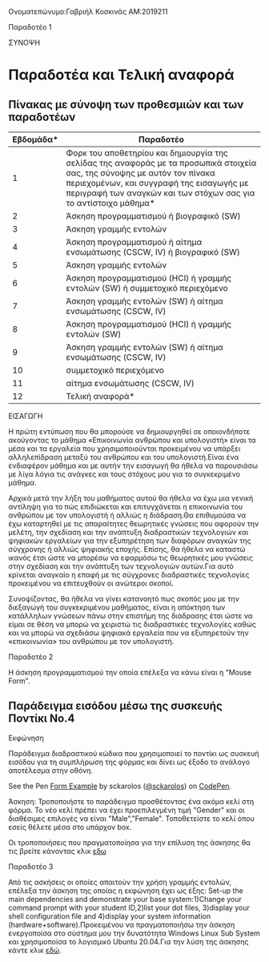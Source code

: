 Ονοματεπώνυμο:Γαβριήλ Κοσκινάς
ΑΜ:2019211


Παραδοτέο 1

ΣΥΝΟΨΗ

# Παραδοτέα και Τελική αναφορά

## Πίνακας με σύνοψη των προθεσμιών και των παραδοτέων
| Εβδομάδα* | Παραδοτέο |
| --- | --- |
| 1 | Φορκ του αποθετηρίου και δημιουργία της σελίδας της αναφοράς με τα προσωπικά στοιχεία σας, της σύνοψης με αυτόν τον πίνακα περιεχομένων, και συγγραφή της εισαγωγής με περιγραφή των αναγκών και των στόχων σας για το αντίστοιχο μάθημα* |
| 2 | Άσκηση προγραμματισμού ή βιογραφικό  (SW) |
| 3 | Άσκηση γραμμής εντολών |
| 4 | Άσκηση προγραμματισμού ή αίτημα ενσωμάτωσης (CSCW, IV) ή βιογραφικό  (SW) |
| 5 | Άσκηση γραμμής εντολών |
| 6 | Άσκηση προγραμματισμού (HCI) ή γραμμής εντολών (SW) ή συμμετοχικό περιεχόμενο |
| 7 | Άσκηση γραμμής εντολών (SW) ή αίτημα ενσωμάτωσης (CSCW, IV) |
| 8 | Άσκηση προγραμματισμού (HCI) ή γραμμής εντολών (SW) |
| 9 | Άσκηση γραμμής εντολών (SW) ή αίτημα ενσωμάτωσης (CSCW, IV) |
| 10 | συμμετοχικό περιεχόμενο |
| 11 | αίτημα ενσωμάτωσης (CSCW, IV) |
| 12 | Τελική αναφορά* |


ΕΙΣΑΓΩΓΗ

  Η πρώτη εντύπωση που θα μπορούσε να δημιουργηθεί σε οποιονδήποτε ακούγοντας το 
μάθημα «Επικοινωνία  ανθρώπου και υπολογιστή» είναι τα μέσα και τα εργαλεία που 
χρησιμοποιούνται προκειμένου να υπάρξει αλληλεπίδραση μεταξύ του ανθρώπου και του 
υπολογιστή.Είναι ένα ενδιαφέρον μάθημα  και με αυτήν την εισαγωγή θα ήθελα να παρουσιάσω 
με λίγα λόγια τις ανάγκες και τους στόχους  μου για το συγκεκριμένο μάθημα.

  Αρχικά μετά την λήξη του μαθήματος αυτού θα ήθελα να έχω μια γενική αντίληψη για το 
πώς επιδιώκεται και επιτυγχάνεται η επικοινωνία του ανθρώπου με τον υπολογιστή ή αλλιώς 
η διάδραση.Θα επιθυμούσα να έχω καταρτηθεί με τις απαραίτητες  θεωρητικές γνώσεις που 
αφορούν την μελέτη, την σχεδίαση και την ανάπτυξη διαδραστικών τεχνολογιών και ψηφιακών 
εργαλείων για την εξυπηρέτηση των διαφόρων αναγκών της σύγχρονης ή αλλιώς ψηφιακής εποχής.
Επίσης, θα ήθελα να καταστώ ικανός έτσι ώστε να μπορέσω να εφαρμόσω τις θεωρητικές μου γνώσεις  
στην σχεδίαση και την ανάπτυξη των τεχνολογιών αυτών.Για αυτό κρίνεται αναγκαίο η επαφή  με τις 
σύγχρονες διαδραστικές τεχνολογίες προκειμένου να επιτευχθούν οι ανώτεροι σκοποί.

  Συνοψίζοντας, θα ήθελα να γίνει κατανοητό πως σκοπός μου με την διεξαγωγή του συγκεκριμένου 
μαθήματος,  είναι η απόκτηση των κατάλληλων  γνώσεων πάνω στην επιστήμη της διάδρασης έτσι ώστε
να είμαι σε θέση να μπορώ να χειριστώ τις διαδραστικές τεχνολογίες καθώς και να μπορώ να σχεδιάσω 
ψηφιακά εργαλεία που να εξυπηρετούν την «επικοινωνία» του ανθρώπου με τον υπολογιστή.


Παραδοτέο 2

Η άσκηση προγραμματισμού την οποία επέλεξα να κάνω είναι η "Mouse Form".


## Παράδειγμα εισόδου μέσω της συσκευής Ποντίκι Νο.4

Εκφώνηση

Παράδειγμα διαδραστικού κώδικα που χρησιμοποιεί το ποντίκι ως συσκευή εισόδου για τη συμπλήρωση της φόρμας και δίνει ως έξοδο το ανάλογο αποτέλεσμα στην οθόνη.

<p data-height="350" data-theme-id="17517" data-slug-hash="vNYZXK" data-default-tab="result" data-user="sckarolos" class='codepen'>See the Pen <a href='https://codepen.io/sckarolos/pen/vNYZXK/'>Form Example</a> by sckarolos (<a href='https://codepen.io/sckarolos'>@sckarolos</a>) on <a href='https://codepen.io'>CodePen</a>.</p>
<script async src="//assets.codepen.io/assets/embed/ei.js"></script>

Άσκηση: Τροποποιήστε το παράδειγμα προσθέτοντας ένα ακόμα κελί στη φόρμα. Το νέο κελί πρέπει να έχει προεπιλεγμένη τιμή "Gender" και οι διαθέσιμες επιλογές να είναι "Male","Female". Τοποθετείστε το κελί όπου εσείς θέλετε μέσα στο υπάρχον box.

Οι τροποποιήσεις που πραγματοποίησα για την επίλυση της άσκησης θα τις βρείτε κάνοντας κλικ [εδω](https://codepen.io/2019211/pen/xxOOMoP)

Παραδοτέο 3

Από τις ασκήσεις οι οποίες απαιτούν την χρήση γραμμής εντολών, επέλεξα την άσκηση της οποίας η εκφώνηση έχει ως έξης:
Set-up the main dependencies and demonstrate your base system:1)Change your command prompt with your student ID,2)list your dot files,
3)display your shell configuration file and 4)display your system information (hardware+software).Προκειμένου να πραγματοποιήσω την άσκηση 
ενεργοποίσα στο σύστημα μου την δυνατότητα Windows Linux Sub System και χρησιμοποίσα το λογισμικό Ubuntu 20.04.Για την λύση της άσκησης 
κάντε κλικ [εδώ](https://asciinema.org/a/p7xcHNR8EHOFQmUygvzvQRCA4).

